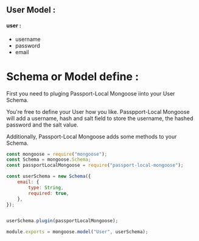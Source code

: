 ## User Model :

#### user :
- username
- password
- email

# Schema or Model define :
First you need to pluging Passport-Local Mongoose iinto your User Schema.

You're free to define your User how you like. Passpport-Local Mongoose will add a username, hash and salt field to store the username, the hashed password and the salt value.

Additionally, Passport-Local Mongoose adds some methods to your Schema.



```js
const mongoose = require("mongoose");
const Schema = mongoose.Schema;
const passportLocalMongoose = require("passport-local-mongoose");

const userSchema = new Schema({
    email: {
        type: String,
        required: true,
    },
});


userSchema.plugin(passportLocalMongoose);

module.exports = mongoose.model("User", userSchema);
```

